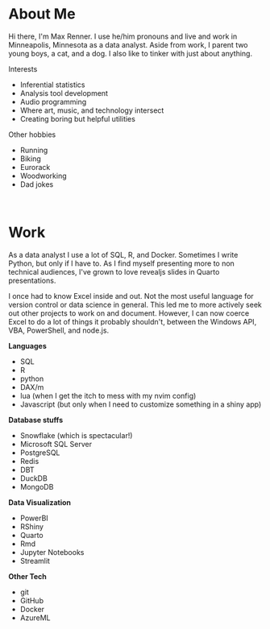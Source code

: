 # About Me

Hi there, I'm Max Renner. I use he/him pronouns and live and work in Minneapolis, Minnesota as a data analyst. Aside from work, I parent two young boys, a cat, and a dog. I also like to tinker with just about anything. 

Interests
- Inferential statistics
- Analysis tool development
- Audio programming
- Where art, music, and technology intersect
- Creating boring but helpful utilities
  
Other hobbies
- Running
- Biking
- Eurorack
- Woodworking
- Dad jokes

<br>

# Work
As a data analyst I use a lot of SQL, R, and Docker. Sometimes I write Python, but only if I have to. As I find myself presenting more to non technical audiences, I've grown to love revealjs slides in Quarto presentations.

I once had to know Excel inside and out. Not the most useful language for version control or data science in general. This led me to more actively seek out other projects to work on and document. However, I can now coerce Excel to do a lot of things it probably shouldn't, between the Windows API, VBA, PowerShell, and node.js.

**Languages**
- SQL
- R
- python
- DAX/m
- lua (when I get the itch to mess with my nvim config)
- Javascript (but only when I need to customize something in a shiny app)

**Database stuffs**
- Snowflake (which is spectacular!)
- Microsoft SQL Server
- PostgreSQL
- Redis
- DBT
- DuckDB
- MongoDB

**Data Visualization**
- PowerBI
- RShiny
- Quarto
- Rmd
- Jupyter Notebooks
- Streamlit

**Other Tech**
- git
- GitHub
- Docker
- AzureML

